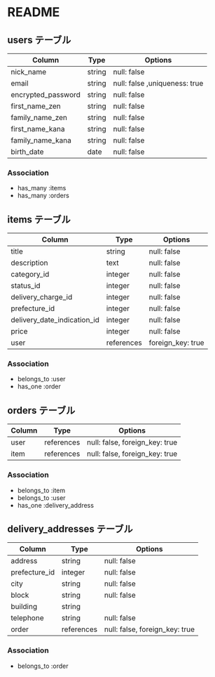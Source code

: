 # README

## users テーブル

| Column          | Type   | Options                      |
| --------        | ------ | -----------                  |
| nick_name       | string | null: false                  |
| email           | string | null: false ,uniqueness: true|
| encrypted_password | string | null: false               |
| first_name_zen  | string | null: false                  |
| family_name_zen | string | null: false                  |
| first_name_kana | string | null: false                  |
| family_name_kana| string   | null: false                |
| birth_date      |  date  | null: false                  |

### Association
- has_many :items
- has_many :orders



## items テーブル
 
| Column                    | Type       | Options     |
| ------                    | ------     | ----------- |
| title                     | string     | null: false |
|description                | text       | null: false |
|category_id                | integer    | null: false |
|status_id                  | integer    | null: false |
|delivery_charge_id         | integer    | null: false |
|prefecture_id              | integer    | null: false |
|delivery_date_indication_id| integer    | null: false |
|price                      | integer    | null: false | 
| user                      | references | foreign_key: true |

### Association
- belongs_to :user
- has_one :order






## orders テーブル

| Column | Type       | Options                        |
| ------ | ---------- | ------------------------------ |
| user   | references | null: false, foreign_key: true |
|item   | references | null: false, foreign_key: true |

### Association

- belongs_to :item
- belongs_to :user
- has_one :delivery_address



## delivery_addresses テーブル
| Column         | Type    | Options     |
| -------------  | ------- | -------     |
| address        | string  | null: false |
|prefecture_id       |integer    | null: false |
| city           | string  | null: false |
| block          | string  | null: false | 
| building       | string  |             |
| telephone      | string  | null: false |
| order   | references | null: false, foreign_key: true |

### Association
- belongs_to :order

